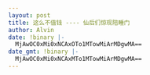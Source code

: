 ```yaml
---
layout: post
title: 这么不值钱 ---- 仙后们惊现陪睡门
author: Alvin
date: !binary |-
  MjAwOC0xMi0xNCAxOTo1MTowMiArMDgwMA==
date_gmt: !binary |-
  MjAwOC0xMi0xNCAxMTo1MTowMiArMDgwMA==
---
```

